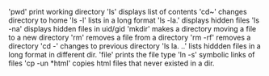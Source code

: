 'pwd' print working directory
'ls' displays list of contents
'cd~' changes directory to home
'ls -l' lists in a long format
'ls -la.' displays hidden files
'ls -na' displays hidden files in uid/gid
'mkdir' makes a directory
moving a file to a new directory
'rm' removes a file from a directory
'rm -rf' removes a directory
'cd -' changes to previous directory
'ls la. ..' lists hiddden files in a long format in different dir.
'file' prints the file type
'ln -s' symbolic links of files
'cp -un *html' copies html files that never existed in a dir.
